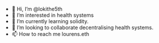 - 👋 Hi, I’m @lokithe5th
- 👀 I’m interested in health systems
- 🌱 I’m currently learning solidity.
- 💞️ I’m looking to collaborate decentralising health systems.
- 📫 How to reach me lourens.eth

<!---
lokithe5th/lokithe5th is a ✨ special ✨ repository because its `README.md` (this file) appears on your GitHub profile.
You can click the Preview link to take a look at your changes.
--->
